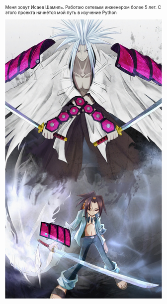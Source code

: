 Меня зовут Исаев Шамиль. 
Работаю сетевым инженером более 5 лет. С этого проекта начнётся мой путь в изучение Python

![Image](https://github.com/Shamil9310/First-Project/blob/master/Shaman-King-Anime-Yoh-Asakura-Amidamaru-Katana.jpg)